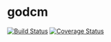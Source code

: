 # godcm

[![Build Status](https://travis-ci.org/grayzone/godcm.png?branch=master)](https://travis-ci.org/grayzone/godcm/)
[![Coverage Status](https://coveralls.io/repos/github/grayzone/godcm/badge.svg?branch=master)](https://coveralls.io/github/grayzone/godcm?branch=master)

<!-- [![Bitdeli Badge](https://d2weczhvl823v0.cloudfront.net/grayzone/godcm/trend.png)](https://bitdeli.com/free "Bitdeli Badge") -->


